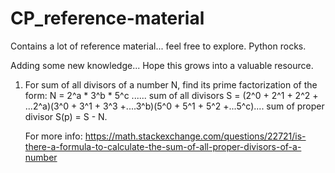 # CP_reference-material
Contains a lot of reference material... feel free to explore. Python rocks.

Adding some new knowledge... Hope this grows into a valuable resource.

1.  For sum of all divisors of a number N, find its prime factorization of the form:
    N = 2^a * 3^b * 5^c ......
    sum of all divisors S = (2^0 + 2^1 + 2^2 + ...2^a)(3^0 + 3^1 + 3^3 +....3^b)(5^0 + 5^1 + 5^2 +...5^c)....
    sum of proper divisor S(p) = S - N.
    
    For more info: https://math.stackexchange.com/questions/22721/is-there-a-formula-to-calculate-the-sum-of-all-proper-divisors-of-a-number

